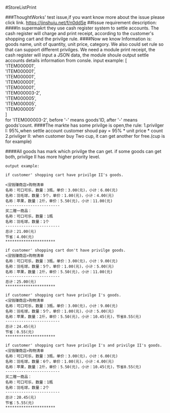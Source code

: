 #StoreListPrint

###ThoughtWorks' test issue,if you want know more about the issue please click link.
https://jinshuju.net/f/n0ddSe
##Issue requirement description:
####In supermakrt they use cash register system to settle accounts. The cash register will charge and print receipt, according to the customer's shopping cart and the privilge rule.
####Now we know Information is: goods name, unit of quantity, unit price, category. We also could set rule so that can support different privilges. We need a module print receipt, the cash register will input a JSON data, the module shoule output settle accounts details information from consle.
    input example:
    [  
    'ITEM000001',  
    'ITEM000001',  
    'ITEM000001',  
    'ITEM000001',  
    'ITEM000001',  
    'ITEM000003-2',  
    'ITEM000005',  
    'ITEM000005',  
    'ITEM000005'  
    ]  
for 'ITEM000003-2', before '-' means goods'ID, after '-' means goods'count.
####The markte has some privilge is open,the rule:
	1.privilger I: 95%,when settle account customer shoud pay = 95% * unit price * count
	2.privilger II: when customer buy Two cup, it can get another for free.(cup is for example)

####All goods has mark which privilge the can get. if some goods can get both, privilge II has more higher priority level.

    output example:

	if customer' shopping cart have privilge II's goods.

	<没钱赚商店>购物清单
	名称：可口可乐，数量：3瓶，单价：3.00(元)，小计：6.00(元)
	名称：羽毛球，数量：5个，单价：1.00(元)，小计：4.00(元)
	名称：苹果，数量：2斤，单价：5.50(元)，小计：11.00(元)
	------------------------
	买二赠一商品：
	名称：可口可乐，数量：1瓶
	名称：羽毛球，数量：1个
	------------------------
	总计：21.00(元)
	节省：4.00(元)
	**********************

	if customer' shopping cart don't have privilge goods.
	<没钱赚商店>购物清单
	名称：可口可乐，数量：3瓶，单价：3.00(元)，小计：9.00(元)
	名称：羽毛球，数量：5个，单价：1.00(元)，小计：5.00(元)
	名称：苹果，数量：2斤，单价：5.50(元)，小计：11.00(元)
	------------------------
	总计：25.00(元)
	**********************

	if customer' shopping cart have privilge I's goods.
	<没钱赚商店>购物清单
	名称：可口可乐，数量：3瓶，单价：3.00(元)，小计：9.00(元)
	名称：羽毛球，数量：5个，单价：1.00(元)，小计：5.00(元)
	名称：苹果，数量：2斤，单价：5.50(元)，小计：10.45(元)，节省0.55(元)
	------------------------
	总计：24.45(元)
	节省：0.55(元)
	**********************

	if customer' shopping cart have privilge I's and privilge II's goods.
	<没钱赚商店>购物清单
	名称：可口可乐，数量：3瓶，单价：3.00(元)，小计：6.00(元)
	名称：羽毛球，数量：6个，单价：1.00(元)，小计：4.00(元)
	名称：苹果，数量：2斤，单价：5.50(元)，小计：10.45(元)，节省0.55(元)
	------------------------
	买二赠一商品：
	名称：可口可乐，数量：1瓶
	名称：羽毛球，数量：2个
	------------------------
	总计：20.45(元)
	节省：5.55(元)
	**********************

